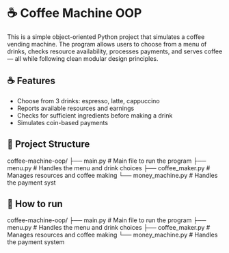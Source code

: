 # ☕ Coffee Machine OOP

This is a simple object-oriented Python project that simulates a coffee vending machine. The program allows users to choose from a menu of drinks, checks resource availability, processes payments, and serves coffee — all while following clean modular design principles.

## ☕ Features
- Choose from 3 drinks: espresso, latte, cappuccino
- Reports available resources and earnings
- Checks for sufficient ingredients before making a drink
- Simulates coin-based payments

## 📁 Project Structure
coffee-machine-oop/
├── main.py # Main file to run the program
├── menu.py # Handles the menu and drink choices
├── coffee_maker.py # Manages resources and coffee making
└── money_machine.py # Handles the payment syst

## 🚀 How to run
coffee-machine-oop/
├── main.py # Main file to run the program
├── menu.py # Handles the menu and drink choices
├── coffee_maker.py # Manages resources and coffee making
└── money_machine.py # Handles the payment system